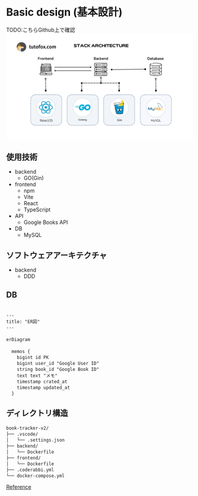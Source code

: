 # Basic design (基本設計)

TODO:こちらGithub上で確認
![Stack architecture](stack-architecture.png)

## 使用技術
- backend
  - GO(Gin)
- frontend
  - npm
  - Vite
  - React
  - TypeScript
- API
  - Google Books API
- DB
  - MySQL

## ソフトウェアアーキテクチャ
- backend
  - DDD

## DB

```mermaid

---
title: "ER図"
---

erDiagram

  memos {
    bigint id PK
    bigint user_id "Google User ID"
    string book_id "Google Book ID"
    text text "メモ"
    timestamp crated_at
    timestamp updated_at
  }

```

## ディレクトリ構造
```
book-tracker-v2/
├── .vscode/
│   └── .settings.json
├── backend/
│   └── Dockerfile
├── frontend/
│   └── Dockerfile
├── .coderabbi.yml
└── docker-compose.yml
```
[Reference](https://tree.nathanfriend.com/?s=(%27options!(%27fancy!true~fullPath!false~trailingSlash!true~rootDot!false)~5(%275%27book-tra4-v2*.vscode*3.settings.json*back0font0.coderabbi6do4-compose6%27)~version!%271%27)*%5Cn30end*3Do4file*3%20%204cker5source!6.yml*%0165430*)